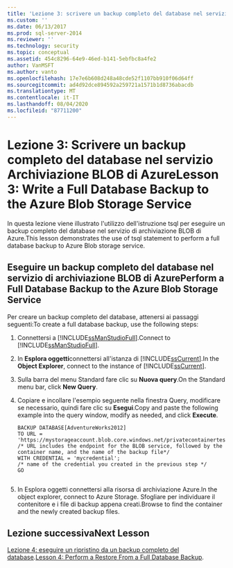 ```yaml
---
title: 'Lezione 3: scrivere un backup completo del database nel servizio di archiviazione BLOB di Azure | Microsoft Docs'
ms.custom: ''
ms.date: 06/13/2017
ms.prod: sql-server-2014
ms.reviewer: ''
ms.technology: security
ms.topic: conceptual
ms.assetid: 454c8296-64e9-46ed-b141-5ebfbc8a4fe2
author: VanMSFT
ms.author: vanto
ms.openlocfilehash: 17e7e6b608d248a48cde52f1107bb910f06d64ff
ms.sourcegitcommit: ad4d92dce894592a259721a1571b1d8736abacdb
ms.translationtype: MT
ms.contentlocale: it-IT
ms.lasthandoff: 08/04/2020
ms.locfileid: "87711200"
---
```

# <a name="lesson-3-write-a-full-database-backup-to-the-azure-blob-storage-service"></a><span data-ttu-id="85a8c-102">Lezione 3: Scrivere un backup completo del database nel servizio Archiviazione BLOB di Azure</span><span class="sxs-lookup"><span data-stu-id="85a8c-102">Lesson 3: Write a Full Database Backup to the Azure Blob Storage Service</span></span>
  <span data-ttu-id="85a8c-103">In questa lezione viene illustrato l'utilizzo dell'istruzione tsql per eseguire un backup completo del database nel servizio di archiviazione BLOB di Azure.</span><span class="sxs-lookup"><span data-stu-id="85a8c-103">This lesson demonstrates the use of tsql statement to perform a full database backup to Azure Blob storage service.</span></span>  
  
## <a name="perform-a-full-database-backup-to-the-azure-blob-storage-service"></a><span data-ttu-id="85a8c-104">Eseguire un backup completo del database nel servizio di archiviazione BLOB di Azure</span><span class="sxs-lookup"><span data-stu-id="85a8c-104">Perform a Full Database Backup to the Azure Blob Storage Service</span></span>  
 <span data-ttu-id="85a8c-105">Per creare un backup completo del database, attenersi ai passaggi seguenti:</span><span class="sxs-lookup"><span data-stu-id="85a8c-105">To create a full database backup, use the following steps:</span></span>  
  
1.  <span data-ttu-id="85a8c-106">Connettersi a [!INCLUDE[ssManStudioFull](../includes/ssmanstudiofull-md.md)].</span><span class="sxs-lookup"><span data-stu-id="85a8c-106">Connect to [!INCLUDE[ssManStudioFull](../includes/ssmanstudiofull-md.md)].</span></span>  
  
2.  <span data-ttu-id="85a8c-107">In **Esplora oggetti**connettersi all'istanza di [!INCLUDE[ssCurrent](../includes/sscurrent-md.md)].</span><span class="sxs-lookup"><span data-stu-id="85a8c-107">In the **Object Explorer**, connect to the instance of [!INCLUDE[ssCurrent](../includes/sscurrent-md.md)].</span></span>  
  
3.  <span data-ttu-id="85a8c-108">Sulla barra del menu Standard fare clic su **Nuova query**.</span><span class="sxs-lookup"><span data-stu-id="85a8c-108">On the Standard menu bar, click **New Query**.</span></span>  
  
4.  <span data-ttu-id="85a8c-109">Copiare e incollare l'esempio seguente nella finestra Query, modificare se necessario, quindi fare clic su **Esegui**.</span><span class="sxs-lookup"><span data-stu-id="85a8c-109">Copy and paste the following example into the query window, modify as needed, and click **Execute**.</span></span>  
  
    ```  
    BACKUP DATABASE[AdventureWorks2012]   
    TO URL = 'https://mystorageaccount.blob.core.windows.net/privatecontainertest/AdventureWorks2012.bak'   
    /* URL includes the endpoint for the BLOB service, followed by the container name, and the name of the backup file*/   
    WITH CREDENTIAL = 'mycredential';  
    /* name of the credential you created in the previous step */   
    GO  
  
    ```  
  
5.  <span data-ttu-id="85a8c-110">In Esplora oggetti connettersi alla risorsa di archiviazione Azure.</span><span class="sxs-lookup"><span data-stu-id="85a8c-110">In the object explorer, connect to Azure Storage.</span></span> <span data-ttu-id="85a8c-111">Sfogliare per individuare il contenitore e i file di backup appena creati.</span><span class="sxs-lookup"><span data-stu-id="85a8c-111">Browse to find the container and the newly created backup files.</span></span>  
  
## <a name="next-lesson"></a><span data-ttu-id="85a8c-112">Lezione successiva</span><span class="sxs-lookup"><span data-stu-id="85a8c-112">Next Lesson</span></span>  
 <span data-ttu-id="85a8c-113">[Lezione 4: eseguire un ripristino da un backup completo del database](../../2014/tutorials/lesson-4-perform-a-restore-from-a-full-database-backup.md).</span><span class="sxs-lookup"><span data-stu-id="85a8c-113">[Lesson 4: Perform a Restore From a Full Database Backup](../../2014/tutorials/lesson-4-perform-a-restore-from-a-full-database-backup.md).</span></span>  
  
  
